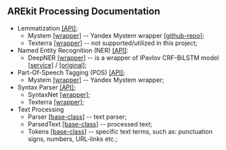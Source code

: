 ## AREkit Processing Documentation

* Lemmatization [[API]](processing/lemmatization/base.py);
    - Mystem [[wrapper]](processing/lemmatization/mystem.py) -- Yandex Mystem wrapper
        [[github-repo]](https://github.com/dmitry/yandex_mystem);
    - Texterra [[wrapper]](processing/lemmatization/texterra_wrap.py) -- not supported/utilized in this project;
* Named Entity Recognition (NER) [[API]](processing/ner/base.py):
    - DeepNER [[wrapper]](processing/ner/deepner_wrap.py) -- is a wrapper of IPavlov CRF-BiLSTM model
        [[service]](https://github.com/nicolay-r/ner-flask-wrapper) /
        [[original]](https://github.com/deepmipt/ner);
* Part-Of-Speech Tagging (POS) [[API]](processing/pos/base.py);
    - Mystem [[wrapper]](processing/pos/mystem_wrap.py) -- Yandex Mystem wrapper;
* Syntax Parser [[API]](processing/syntax/base.py);
    - SyntaxNet [[wrapper]](processing/syntax/syntaxnet_wrap.py);
    - Texterra [[wrapper]](processing/syntax/texterra_wrap.py);
* Text Processing
    - Parser [[base-class]](processing/text/parser.py) -- text parser;
    - ParsedText [[base-class]](processing/text/parsed.py) -- processed text;
    - Tokens [[base-class]](processing/text/tokens.py) -- specific text terms, such as: punctuation signs, numbers, URL-links etc.;
